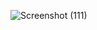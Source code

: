 ![Screenshot (111)](https://github.com/user-attachments/assets/9ea10602-1a64-4860-b136-fdf7bed8f723)

